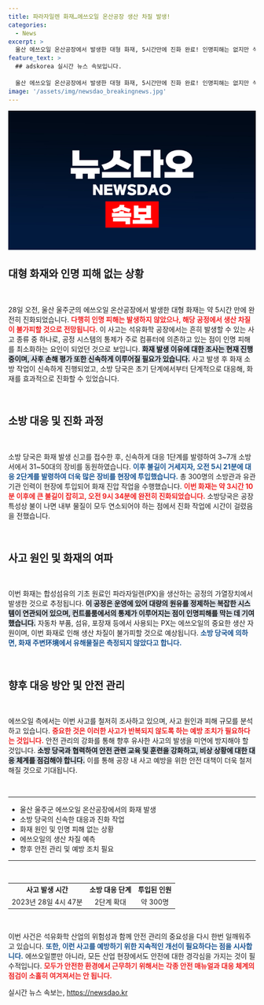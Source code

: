 ```yaml
---
title: 파라자일렌 화재…에쓰오일 온산공장 생산 차질 발생!
categories:
  - News
excerpt: >
  울산 에쓰오일 온산공장에서 발생한 대형 화재, 5시간만에 진화 완료! 인명피해는 없지만 석유화학 공정에 차질 예상. 유해물질 미측정, 정확한 원인 파악중. 클릭하여 자세한 소식을 확인하세요!
feature_text: >
  ## adskorea 실시간 뉴스 속보입니다.

  울산 에쓰오일 온산공장에서 발생한 대형 화재, 5시간만에 진화 완료! 인명피해는 없지만 석유화학 공정에 차질 예상. 유해물질 미측정, 정확한 원인 파악중. 클릭하여 자세한 소식을 확인하세요!
image: '/assets/img/newsdao_breakingnews.jpg'
---
```


<p><img src="/assets/img/newsdao_breakingnews.jpg" alt="adskorea 속보" /></p>

<h2 data-ke-size="size26">대형 화재와 인명 피해 없는 상황</h2>

<p data-ke-size="size16">&nbsp;</p>

<p data-ke-size="size16">28일 오전, 울산 울주군의 에쓰오일 온산공장에서 발생한 대형 화재는 약 5시간 만에 완전히 진화되었습니다. <b><span style="color: #ee2323;">다행히 인명 피해는 발생하지 않았으나, 해당 공정에서 생산 차질이 불가피할 것으로 전망됩니다.</span></b> 이 사고는 석유화학 공장에서는 흔히 발생할 수 있는 사고 종류 중 하나로, 공정 시스템의 통제가 주로 컴퓨터에 의존하고 있는 점이 인명 피해를 최소화하는 요인이 되었던 것으로 보입니다. <b><span style="background-color: #21538527;">화재 발생 이유에 대한 조사는 현재 진행 중이며, 사후 손해 평가 또한 신속하게 이루어질 필요가 있습니다.</span></b> 사고 발생 후 화재 소방 작업이 신속하게 진행되었고, 소방 당국은 초기 단계에서부터 단계적으로 대응해, 화재를 효과적으로 진화할 수 있었습니다.</p>

<p data-ke-size="size16">&nbsp;</p>

<h2 data-ke-size="size26">소방 대응 및 진화 과정</h2>

<p data-ke-size="size16">&nbsp;</p>

<p data-ke-size="size16">소방 당국은 화재 발생 신고를 접수한 후, 신속하게 대응 1단계를 발령하여 3~7개 소방서에서 31~50대의 장비를 동원하였습니다. <b><span style="color: #1a5490;">이후 불길이 거세지자, 오전 5시 21분에 대응 2단계를 발령하여 더욱 많은 장비를 현장에 투입했습니다.</span></b> 총 300명의 소방관과 유관기관 인력이 현장에 투입되어 화재 진압 작업을 수행했습니다. <b><span style="color: #ee2323;">이번 화재는 약 3시간 10분 이후에 큰 불길이 잡히고, 오전 9시 34분에 완전히 진화되었습니다.</span></b> 소방당국은 공장 특성상 불이 나면 내부 물질이 모두 연소되어야 하는 점에서 진화 작업에 시간이 걸렸음을 전했습니다.</p>

<p data-ke-size="size16">&nbsp;</p>

<h2 data-ke-size="size26">사고 원인 및 화재의 여파</h2>

<p data-ke-size="size16">&nbsp;</p>

<p data-ke-size="size16">이번 화재는 합성섬유의 기초 원료인 파라자일렌(PX)을 생산하는 공정의 가열장치에서 발생한 것으로 추정됩니다. <b><span style="background-color: #21538527;">이 공정은 운영에 있어 대량의 원유를 정제하는 복잡한 시스템이 연관되어 있으며, 컨트롤룸에서의 통제가 이루어지는 점이 인명피해를 막는 데 기여했습니다.</span></b> 자동차 부품, 섬유, 포장재 등에서 사용되는 PX는 에쓰오일의 중요한 생산 자원이며, 이번 화재로 인해 생산 차질이 불가피할 것으로 예상됩니다. <b><span style="color: #1a5490;">소방 당국에 의하면, 화재 주변环境에서 유해물질은 측정되지 않았다고 합니다.</span></b></p>

<p data-ke-size="size16">&nbsp;</p>

<h2 data-ke-size="size26">향후 대응 방안 및 안전 관리</h2>

<p data-ke-size="size16">&nbsp;</p>

<p data-ke-size="size16">에쓰오일 측에서는 이번 사고를 철저히 조사하고 있으며, 사고 원인과 피해 규모를 분석하고 있습니다. <b><span style="color: #ee2323;">중요한 것은 이러한 사고가 반복되지 않도록 하는 예방 조치가 필요하다는 것입니다.</span></b> 안전 관리의 강화를 통해 향후 유사한 사고의 발생을 미연에 방지해야 할 것입니다. <b><span style="background-color: #21538527;">소방 당국과 협력하여 안전 관련 교육 및 훈련을 강화하고, 비상 상황에 대한 대응 체계를 점검해야 합니다.</span></b> 이를 통해 공장 내 사고 예방을 위한 안전 대책이 더욱 철저해질 것으로 기대됩니다.</p>

<p data-ke-size="size16">&nbsp;</p>

<hr />

<ul>
  <li>울산 울주군 에쓰오일 온산공장에서의 화재 발생</li>
  <li>소방 당국의 신속한 대응과 진화 작업</li>
  <li>화재 원인 및 인명 피해 없는 상황</li>
  <li>에쓰오일의 생산 차질 예측</li>
  <li>향후 안전 관리 및 예방 조치 필요</li>
</ul>

<hr />

<p data-ke-size="size16">&nbsp;</p>

<table style="width: 100%;">
<tr>
  <td style="text-align: center; height: 17px;"><b>사고 발생 시간</b></td>
  <td style="text-align: center; height: 17px;"><b>소방 대응 단계</b></td>
  <td style="text-align: center; height: 17px;"><b>투입된 인원</b></td>
</tr>
<tr>
  <td style="text-align: center; height: 17px;">2023년 28일 4시 47분</td>
  <td style="text-align: center; height: 17px;">2단계 확대</td>
  <td style="text-align: center; height: 17px;">약 300명</td>
</tr>
</table>

<p data-ke-size="size16">&nbsp;</p>

<p data-ke-size="size16">이번 사건은 석유화학 산업의 위험성과 함께 안전 관리의 중요성을 다시 한번 일깨워주고 있습니다. <b><span style="color: #1a5490;">또한, 이런 사고를 예방하기 위한 지속적인 개선이 필요하다는 점을 시사합니다.</span></b> 에쓰오일뿐만 아니라, 모든 산업 현장에서도 안전에 대한 경각심을 가지는 것이 필수적입니다. <b><span style="color: #ee2323;">모두가 안전한 환경에서 근무하기 위해서는 각종 안전 매뉴얼과 대응 체계의 점검이 소홀히 여겨져서는 안 됩니다.</span></b></p>
실시간 뉴스 속보는, <a href="https://newsdao.kr" rel="dofollow">https://newsdao.kr</a>


